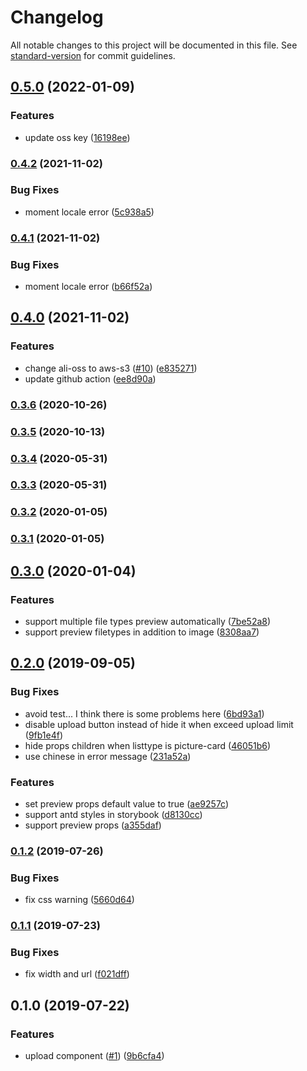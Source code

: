 # Changelog

All notable changes to this project will be documented in this file. See [standard-version](https://github.com/conventional-changelog/standard-version) for commit guidelines.

## [0.5.0](https://github.com/36node/sketch/compare/v0.4.2...v0.5.0) (2022-01-09)


### Features

* update oss key ([16198ee](https://github.com/36node/sketch/commit/16198ee))



### [0.4.2](https://github.com/36node/sketch/compare/v0.4.1...v0.4.2) (2021-11-02)


### Bug Fixes

* moment locale error ([5c938a5](https://github.com/36node/sketch/commit/5c938a5))



### [0.4.1](https://github.com/36node/sketch/compare/v0.4.0...v0.4.1) (2021-11-02)


### Bug Fixes

* moment locale error ([b66f52a](https://github.com/36node/sketch/commit/b66f52a))



## [0.4.0](https://github.com/36node/sketch/compare/v0.3.6...v0.4.0) (2021-11-02)


### Features

* change ali-oss to aws-s3 ([#10](https://github.com/36node/sketch/issues/10)) ([e835271](https://github.com/36node/sketch/commit/e835271))
* update github action ([ee8d90a](https://github.com/36node/sketch/commit/ee8d90a))



### [0.3.6](https://github.com/36node/sketch/compare/v0.3.5...v0.3.6) (2020-10-26)



### [0.3.5](https://github.com/36node/sketch/compare/v0.3.4...v0.3.5) (2020-10-13)



### [0.3.4](https://github.com/36node/sketch/compare/v0.3.3...v0.3.4) (2020-05-31)



### [0.3.3](https://github.com/36node/sketch/compare/v0.3.2...v0.3.3) (2020-05-31)



### [0.3.2](https://github.com/36node/sketch/compare/v0.3.1...v0.3.2) (2020-01-05)



### [0.3.1](https://github.com/36node/sketch/compare/v0.3.0...v0.3.1) (2020-01-05)



## [0.3.0](https://github.com/36node/sketch/compare/v0.2.0...v0.3.0) (2020-01-04)


### Features

* support multiple file types preview automatically ([7be52a8](https://github.com/36node/sketch/commit/7be52a8))
* support preview filetypes in addition to image ([8308aa7](https://github.com/36node/sketch/commit/8308aa7))



## [0.2.0](https://github.com/36node/sketch/compare/v0.1.2...v0.2.0) (2019-09-05)


### Bug Fixes

* avoid test... I think there is some problems here ([6bd93a1](https://github.com/36node/sketch/commit/6bd93a1))
* disable upload button instead of hide it when exceed upload limit ([9fb1e4f](https://github.com/36node/sketch/commit/9fb1e4f))
* hide props children when listtype is picture-card ([46051b6](https://github.com/36node/sketch/commit/46051b6))
* use chinese in error message ([231a52a](https://github.com/36node/sketch/commit/231a52a))


### Features

* set preview props default value to true ([ae9257c](https://github.com/36node/sketch/commit/ae9257c))
* support antd styles in storybook ([d8130cc](https://github.com/36node/sketch/commit/d8130cc))
* support preview props ([a355daf](https://github.com/36node/sketch/commit/a355daf))



### [0.1.2](https://github.com/36node/sketch/compare/v0.1.1...v0.1.2) (2019-07-26)


### Bug Fixes

* fix css warning ([5660d64](https://github.com/36node/sketch/commit/5660d64))



### [0.1.1](https://github.com/36node/sketch/compare/v0.1.0...v0.1.1) (2019-07-23)


### Bug Fixes

* fix width and url ([f021dff](https://github.com/36node/sketch/commit/f021dff))



## 0.1.0 (2019-07-22)


### Features

* upload component ([#1](https://github.com/36node/sketch/issues/1)) ([9b6cfa4](https://github.com/36node/sketch/commit/9b6cfa4))
